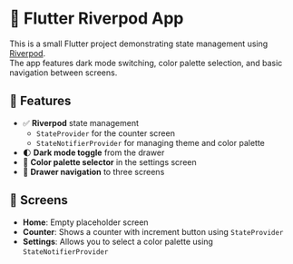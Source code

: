# 🧪 Flutter Riverpod App

This is a small Flutter project demonstrating state management using [Riverpod](https://riverpod.dev).  
The app features dark mode switching, color palette selection, and basic navigation between screens.

## 📱 Features

- ✅ **Riverpod** state management
  - `StateProvider` for the counter screen
  - `StateNotifierProvider` for managing theme and color palette
- 🌓 **Dark mode toggle** from the drawer
- 🎨 **Color palette selector** in the settings screen
- 📂 **Drawer navigation** to three screens

## 🧭 Screens

- **Home**: Empty placeholder screen
- **Counter**: Shows a counter with increment button using `StateProvider`
- **Settings**: Allows you to select a color palette using `StateNotifierProvider`